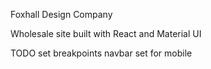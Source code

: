 Foxhall Design Company

Wholesale site built with React and Material UI

TODO
set breakpoints
navbar set for mobile